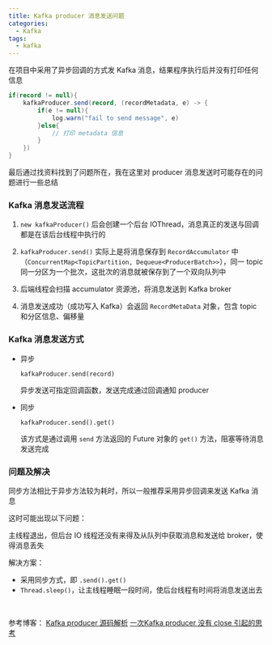```yaml
---
title: Kafka producer 消息发送问题
categories:
  - Kafka
tags:
  - kafka
---
```



在项目中采用了异步回调的方式发 Kafka 消息，结果程序执行后并没有打印任何信息

```java
if(record != null){
    kafkaProducer.send(record, (recordMetadata, e) -> {
        if(e != null){
            log.warn("fail to send message", e)
        }else{
            // 打印 metadata 信息
        }
    })
}
```


最后通过找资料找到了问题所在，我在这里对 producer 消息发送时可能存在的问题进行一些总结


### Kafka 消息发送流程

1. `new kafkaProducer()` 后会创建一个后台 IOThread，消息真正的发送与回调都是在该后台线程中执行的

2.  `kafkaProducer.send()` 实际上是将消息保存到 `RecordAccumulator` 中 （`ConcurrentMap<TopicPartition, Dequeue<ProducerBatch>>`），同一 topic 同一分区为一个批次，这批次的消息就被保存到了一个双向队列中

3. 后端线程会扫描 accumulator 资源池，将消息发送到 Kafka broker

4. 消息发送成功（成功写入 Kafka）会返回 `RecordMetaData` 对象，包含 topic 和分区信息、偏移量


### Kafka 消息发送方式

- 异步

   `kafkaProducer.send(record)`
   
   异步发送可指定回调函数，发送完成通过回调通知 producer
   
- 同步

  `kafkaProducer.send().get()`

   该方式是通过调用 `send` 方法返回的 Future 对象的 `get()` 方法，阻塞等待消息发送完成


### 问题及解决

同步方法相比于异步方法较为耗时，所以一般推荐采用异步回调来发送 Kafka 消息

这时可能出现以下问题：

主线程退出，但后台 IO 线程还没有来得及从队列中获取消息和发送给 broker，使得消息丢失

解决方案：

- 采用同步方式，即 `.send().get()`
- `Thread.sleep()`，让主线程睡眠一段时间，使后台线程有时间将消息发送出去


&nbsp;
&nbsp;

参考博客：
[Kafka producer 源码解析](http://generalthink.github.io/2019/03/07/kafka-producer-source-code-analysis/)
[一次Kafka producer 没有 close 引起的思考](https://blog.csdn.net/qyhuiiq/article/details/88757209)
